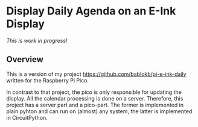Display Daily Agenda on an E-Ink Display
========================================

*This is work in progress!*

Overview
--------

This is a version of my project <https://github.com/bablokb/pi-e-ink-daily>
written for the Raspberry Pi Pico.

In contrast to that project, the pico is only responsible for updating
the display. All the calendar processing is done on a server. Therefore,
this project has a server part and a pico-part. The former is implemented
in plain pyhton and can run on (almost) any system, the latter is
implemented in CircuitPython.

